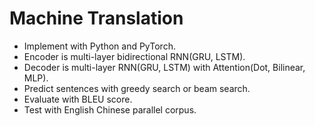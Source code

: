 # Machine Translation

- Implement with Python and PyTorch.
- Encoder is multi-layer bidirectional RNN(GRU, LSTM).
- Decoder is multi-layer RNN(GRU, LSTM) with Attention(Dot, Bilinear, MLP).
- Predict sentences with greedy search or beam search.
- Evaluate with BLEU score.
- Test with English Chinese parallel corpus.
